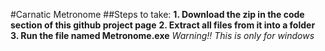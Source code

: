 #Carnatic Metronome
##Steps to take:
**1. Download the zip in the code section of this github project page**
**2. Extract all files from it into a folder**
**3. Run the file named Metronome.exe**
*Warning!! This is only for windows*
